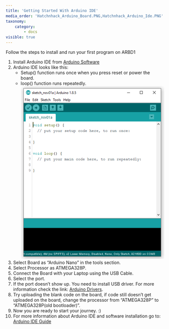 ```yaml
---
title: 'Getting Started With Arduino IDE'
media_order: 'Hatchnhack_Arduino_Board.PNG,Hatchnhack_Arduino_Ide.PNG'
taxonomy:
    category:
        - docs
visible: true
---
```


Follow the steps to install and run your first program on ARBD1
1. Install Arduino IDE from [Arduino Software](https://www.arduino.cc/en/Main/Software)
3. Arduino IDE looks like this:
    + Setup() function runs once when you press reset or power the board.
    + loop() function runs repeatedly.
![Hatchnhack Ardhuino Ide](Hatchnhack_Arduino_Ide.PNG)
4. Select Board as “Arduino Nano” in the  tools section. 
5. Select Processor as ATMEGA328P.
6. Connect the Board with your Laptop using the USB Cable.
7. Select the port.
8. If the port doesn’t show up. You need to install USB driver. For more information check the link: [Arduino Drivers](https://www.arduino.cc/en/Guide/DriverInstallation).
9. Try uploading the blank code on the board, if code still doesn’t get uploaded on the board, change the processor from “ATMEGA328P”  to “ATMEGA328P(old bootloader)”.
10. Now you are ready to start your journey. :)
11. For more information about Arduino IDE and software installation go to: [Arduino IDE Guide](https://www.arduino.cc/en/Guide)